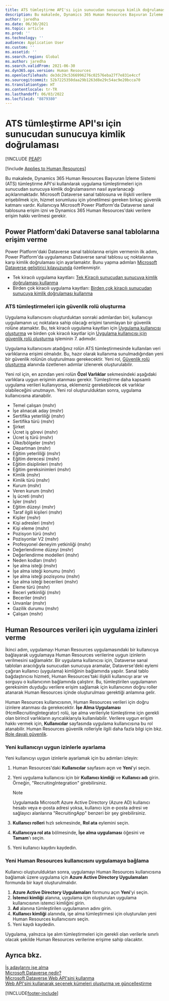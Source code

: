 ```yaml
---
title: ATS tümleştirme API'sı için sunucudan sunucuya kimlik doğrulaması
description: Bu makalede, Dynamics 365 Human Resources Başvuran İzleme Sistemi (ATS) tümleştirme API'si kullanılarak tümleştirmeler için sunucudan sunucuya kimlik doğrulamasının nasıl ayarlanacağı açıklanmaktadır.
author: jaredha
ms.date: 06/30/2021
ms.topic: article
ms.prod: ''
ms.technology: ''
audience: Application User
ms.custom: ''
ms.assetid: ''
ms.search.region: Global
ms.author: jaredha
ms.search.validFrom: 2021-06-30
ms.dyn365.ops.version: Human Resources
ms.openlocfilehash: de3dc29c5366996276c02576eba27f7e831e4ccf
ms.sourcegitcommit: 52b7225350daa29b1263d8e29c54ac9e20bcca70
ms.translationtype: HT
ms.contentlocale: tr-TR
ms.lasthandoff: 06/03/2022
ms.locfileid: "8879380"
---
```

# <a name="server-to-server-authentication-for-the-ats-integration-api"></a>ATS tümleştirme API'sı için sunucudan sunucuya kimlik doğrulaması


[!INCLUDE [PEAP](../includes/peap-1.md)]

[!include [Applies to Human Resources](../includes/applies-to-hr.md)]

Bu makalede, Dynamics 365 Human Resources Başvuran İzleme Sistemi (ATS) tümleştirme API'si kullanılarak uygulama tümleştirmeleri için sunucudan sunucuya kimlik doğrulamasının nasıl ayarlanacağı açıklanmaktadır. Microsoft Dataverse sanal tablosuna ve ilişkili verilere erişebilmek için, hizmet sorumlusu için yönetilmesi gereken birkaç güvenlik katmanı vardır. Kullanıcıya Microsoft Power Platform'da Dataverse sanal tablosuna erişim izni ve Dynamics 365 Human Resources'daki verilere erişim hakkı verilmesi gerekir.

## <a name="enable-access-to-dataverse-virtual-tables-in-power-platform"></a>Power Platform'daki Dataverse sanal tablolarına erişim verme

Power Platform'daki Dataverse sanal tablolarına erişim vermenin ilk adımı, Power Platform'da uygulamanızı Dataverse sanal tablosu uç noktalarına karşı kimlik doğrulaması için ayarlamaktır. Bunu yapma adımları [Microsoft Dataverse geliştirici kılavuzunda](/powerapps/developer/data-platform) özetlenmiştir.

  - Tek kiracılı uygulama kayıtları: [Tek Kiracılı sunucudan sunucuya kimlik doğrulaması kullanma](/powerapps/developer/data-platform/use-single-tenant-server-server-authentication)
  - Birden çok kiracılı uygulama kayıtları: [Birden çok kiracılı sunucudan sunucuya kimlik doğrulaması kullanma](/powerapps/developer/data-platform/use-multi-tenant-server-server-authentication)

### <a name="creating-a-security-role-for-ats-integrations"></a>ATS tümleştirmeleri için güvenlik rolü oluşturma

Uygulama kullanıcısını oluşturduktan sonraki adımlardan biri, kullanıcıyı uygulamanın uç noktalara sahip olacağı erişimi tanımlayan bir güvenlik rolüne atamaktır. Bu, tek kiracılı uygulama kayıtları için [Uygulama kullanıcısı oluşturma](/powerapps/developer/data-platform/use-single-tenant-server-server-authentication#application-user-creation) ve birden çok kiracılı kayıtlar için [Uygulama kullanıcısı için güvenlik rolü oluşturma](/powerapps/developer/data-platform/use-multi-tenant-server-server-authentication#create-a-security-role-for-the-application-user) işleminin 7. adımıdır. 

Uygulama kullanıcısını atadığınız rolün ATS tümleştirmesinde kullanılan veri varlıklarına erişimi olmalıdır. Bu, hazır olarak kullanıma sunulmadığından yeni bir güvenlik rolünün oluşturulması gerekecektir. Yeni rol, [Güvenlik rolü oluşturma](/power-platform/admin/create-edit-security-role#create-a-security-role) alanında özetlenen adımlar izlenerek oluşturulabilir.

Yeni rol için, en azından yeni rolün **Özel Varlıklar** sekmesindeki aşağıdaki varlıklara uygun erişimin atanması gerekir. Tümleştirme daha kapsamlı uygulama verileri kullanıyorsa, eklemeniz gerekebilecek ek varlıklar olabileceğini unutmayın. Yeni rol oluşturulduktan sonra, uygulama kullanıcısına atanabilir.

  - Temel çalışan (mshr)
  - İşe alınacak aday (mshr)
  - Sertifika yeterliliği (mshr)
  - Sertifika türü (mshr)
  - Şirket
  - Ücret iş görevi (mshr)
  - Ücret iş türü (mshr)
  - Ülke/bölgeler (mshr)
  - Departman (mshr)
  - Eğitim yeterliliği (mshr)
  - Eğitim derecesi (mshr)
  - Eğitim disiplinleri (mshr)
  - Eğitim gereksinimleri (mshr)
  - Kimlik (mshr)
  - Kimlik türü (mshr)
  - Kurum (mshr)
  - Veren kurum (mshr)
  - İş ücreti (mshr)
  - İşler (mshr)
  - Eğitim düzeyi (mshr)
  - Taraf ilgili kişileri (mshr)
  - Kişiler (mshr)
  - Kişi adresleri (mshr)
  - Kişi eleme (mshr)
  - Pozisyon türü (mshr)
  - Pozisyonlar V2 (mshr)
  - Profesyonel deneyim yetkinliği (mshr)
  - Değerlendirme düzeyi (mshr)
  - Değerlendirme modelleri (mshr)
  - Neden kodları (mshr)
  - İşe alma isteği (mshr)
  - İşe alma isteği konumu (mshr)
  - İşe alma isteği pozisyonu (mshr)
  - İşe alma isteği becerileri (mshr)
  - Eleme türü (mshr)
  - Beceri yetkinliği (mshr)
  - Beceriler (mshr)
  - Unvanlar (mshr)
  - Gazilik durumu (mshr)
  - Çalışan (mshr)

## <a name="granting-application-permissions-to-human-resources-data"></a>Human Resources verileri için uygulama izinleri verme

İkinci adım, uygulamayı Human Resources uygulamasındaki bir kullanıcıya bağlayarak uygulamaya Human Resources verilerine uygun izinlerin verilmesini sağlamaktır. Bir uygulama kullanıcısı için, Dataverse sanal tabloları aracılığıyla sunucudan sunucuya aramalar, Dataverse'deki eylemi çağıran kullanıcı (uygulama) kimliğinin bağlamında yapılır. Sanal tablo bağdaştırıcısı hizmeti, Human Resources'taki ilişkili kullanıcıyı arar ve sorguyu o kullanıcının bağlamında çalıştırır. Bu, tümleştirilen uygulamanın gereksinim duyduğu verilere erişim sağlamak için kullanıcının doğru roller atanarak Human Resources içinde oluşturulması gerektiği anlamına gelir.

Human Resources kullanıcısının, Human Resources verileri için doğru izinlere atanması da gerekecektir. **İşe Alma Uygulaması** (HcmRecruitingIntegrator) rolü, işe alma verileriyle tümleştirme için gerekli olan birincil varlıkların ayrıcalıklarıyla kullanılabilir. Verilere uygun erişim hakkı vermek için, **Kullanıcılar** sayfasında uygulama kullanıcısına bu rol atanabilir. Human Resources güvenlik rolleriyle ilgili daha fazla bilgi için bkz. [Role dayalı güvenlik](/dynamics365/fin-ops-core/dev-itpro/sysadmin/role-based-security).

### <a name="set-up-the-new-user-with-appropriate-permissions"></a>Yeni kullanıcıyı uygun izinlerle ayarlama

Yeni kullanıcıyı uygun izinlerle ayarlamak için bu adımları izleyin:

  1. Human Resources'daki **Kullanıcılar** sayfasını açın ve **Yeni**'yi seçin.
  2. Yeni uygulama kullanıcısı için bir **Kullanıcı kimliği** ve **Kullanıcı adı** girin. Örneğin, "RecruitingIntegration" girebilirsiniz.

      > [!NOTE]
      > Uygulamada Microsoft Azure Active Directory (Azure AD) kullanıcı hesabı veya e-posta adresi yoksa, kullanıcı için e-posta adresi ve sağlayıcı alanlarına "RecruitingApp" benzeri bir şey girebilirsiniz.

  3. **Kullanıcı rolleri** hızlı sekmesinde, **Rol ata** eylemini seçin.
  4. **Kullanıcıya rol ata** bölmesinde, **İşe alma uygulaması** öğesini ve **Tamam**'ı seçin.
  5. Yeni kullanıcı kaydını kaydedin.

### <a name="link-the-new-human-resources-user-to-the-application"></a>Yeni Human Resources kullanıcısını uygulamaya bağlama

Kullanıcı oluşturulduktan sonra, uygulamayı Human Resources kullanıcısına bağlamak üzere uygulama için **Azure Active Directory Uygulamaları** formunda bir kayıt oluşturulmalıdır.

  1. **Azure Active Directory Uygulamaları** formunu açın **Yeni**'yi seçin.
  2. **İstemci kimliği** alanına, uygulama için oluşturulan uygulama kullanıcısının istemci kimliğini girin.
  3. **Ad** alanına tümleştirilen uygulamanın adını girin.
  4. **Kullanıcı kimliği** alanında, işe alma tümleştirmesi için oluşturulan yeni Human Resources kullanıcısını seçin.
  5. Yeni kaydı kaydedin.

Uygulama, yalnızca işe alım tümleştirmeleri için gerekli olan verilerle sınırlı olacak şekilde Human Resources verilerine erişime sahip olacaktır.

## <a name="see-also"></a>Ayrıca bkz.

[İş adaylarını işe alma](hr-personnel-recruit.md)<br>
[Microsoft Dataverse nedir?](/powerapps/maker/data-platform/data-platform-intro)<br>
[Microsoft Dataverse Web API'sini kullanma](/powerapps/developer/data-platform/webapi/overview)<br>
[Web API'sini kullanarak seçenek kümeleri oluşturma ve güncelleştirme](/powerapps/developer/data-platform/webapi/create-update-optionsets)<br>

[!INCLUDE[footer-include](../includes/footer-banner.md)]
